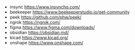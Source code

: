 - insync	https://www.insynchq.com/
- beekeeper	https://www.beekeeperstudio.io/get-community
- peek		https://github.com/phw/peek/
- ngrok		https://ngrok.com/
- figma		https://www.figma.com/downloads/
- obsidian	https://obsidian.md/
- kicad     https://www.kicad.org/
- onshape   https://www.onshape.com/
